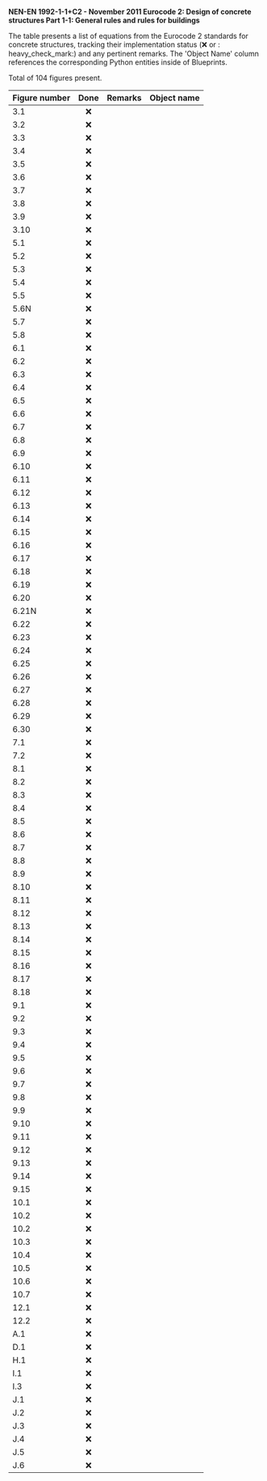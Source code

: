 **NEN-EN 1992-1-1+C2 - November 2011
Eurocode 2: Design of concrete structures
Part 1-1: General rules and rules for buildings**

The table presents a list of equations from the Eurocode 2 standards for concrete structures, tracking their implementation status (:x: or :
heavy_check_mark:) and any pertinent remarks. The 'Object Name' column references the corresponding Python entities inside of Blueprints.

Total of 104 figures present.

| Figure number | Done | Remarks | Object name |
|:--------------|:----:|:--------|:------------|
| 3.1           | :x:  |         |             |
| 3.2           | :x:  |         |             |
| 3.3           | :x:  |         |             |
| 3.4           | :x:  |         |             |
| 3.5           | :x:  |         |             |
| 3.6           | :x:  |         |             |
| 3.7           | :x:  |         |             |
| 3.8           | :x:  |         |             |
| 3.9           | :x:  |         |             |
| 3.10          | :x:  |         |             |
| 5.1           | :x:  |         |             |
| 5.2           | :x:  |         |             |
| 5.3           | :x:  |         |             |
| 5.4           | :x:  |         |             |
| 5.5           | :x:  |         |             |
| 5.6N          | :x:  |         |             |
| 5.7           | :x:  |         |             |
| 5.8           | :x:  |         |             |
| 6.1           | :x:  |         |             |
| 6.2           | :x:  |         |             |
| 6.3           | :x:  |         |             |
| 6.4           | :x:  |         |             |
| 6.5           | :x:  |         |             |
| 6.6           | :x:  |         |             |
| 6.7           | :x:  |         |             |
| 6.8           | :x:  |         |             |
| 6.9           | :x:  |         |             |
| 6.10          | :x:  |         |             |
| 6.11          | :x:  |         |             |
| 6.12          | :x:  |         |             |
| 6.13          | :x:  |         |             |
| 6.14          | :x:  |         |             |
| 6.15          | :x:  |         |             |
| 6.16          | :x:  |         |             |
| 6.17          | :x:  |         |             |
| 6.18          | :x:  |         |             |
| 6.19          | :x:  |         |             |
| 6.20          | :x:  |         |             |
| 6.21N         | :x:  |         |             |
| 6.22          | :x:  |         |             |
| 6.23          | :x:  |         |             |
| 6.24          | :x:  |         |             |
| 6.25          | :x:  |         |             |
| 6.26          | :x:  |         |             |
| 6.27          | :x:  |         |             |
| 6.28          | :x:  |         |             |
| 6.29          | :x:  |         |             |
| 6.30          | :x:  |         |             |
| 7.1           | :x:  |         |             |
| 7.2           | :x:  |         |             |
| 8.1           | :x:  |         |             |
| 8.2           | :x:  |         |             |
| 8.3           | :x:  |         |             |
| 8.4           | :x:  |         |             |
| 8.5           | :x:  |         |             |
| 8.6           | :x:  |         |             |
| 8.7           | :x:  |         |             |
| 8.8           | :x:  |         |             |
| 8.9           | :x:  |         |             |
| 8.10          | :x:  |         |             |
| 8.11          | :x:  |         |             |
| 8.12          | :x:  |         |             |
| 8.13          | :x:  |         |             |
| 8.14          | :x:  |         |             |
| 8.15          | :x:  |         |             |
| 8.16          | :x:  |         |             |
| 8.17          | :x:  |         |             |
| 8.18          | :x:  |         |             |
| 9.1           | :x:  |         |             |
| 9.2           | :x:  |         |             |
| 9.3           | :x:  |         |             |
| 9.4           | :x:  |         |             |
| 9.5           | :x:  |         |             |
| 9.6           | :x:  |         |             |
| 9.7           | :x:  |         |             |
| 9.8           | :x:  |         |             |
| 9.9           | :x:  |         |             |
| 9.10          | :x:  |         |             |
| 9.11          | :x:  |         |             |
| 9.12          | :x:  |         |             |
| 9.13          | :x:  |         |             |
| 9.14          | :x:  |         |             |
| 9.15          | :x:  |         |             |
| 10.1          | :x:  |         |             |
| 10.2          | :x:  |         |             |
| 10.2          | :x:  |         |             |
| 10.3          | :x:  |         |             |
| 10.4          | :x:  |         |             |
| 10.5          | :x:  |         |             |
| 10.6          | :x:  |         |             |
| 10.7          | :x:  |         |             |
| 12.1          | :x:  |         |             |
| 12.2          | :x:  |         |             |
| A.1           | :x:  |         |             |
| D.1           | :x:  |         |             |
| H.1           | :x:  |         |             |
| I.1           | :x:  |         |             |
| I.3           | :x:  |         |             |
| J.1           | :x:  |         |             |
| J.2           | :x:  |         |             |
| J.3           | :x:  |         |             |
| J.4           | :x:  |         |             |
| J.5           | :x:  |         |             |
| J.6           | :x:  |         |             |

